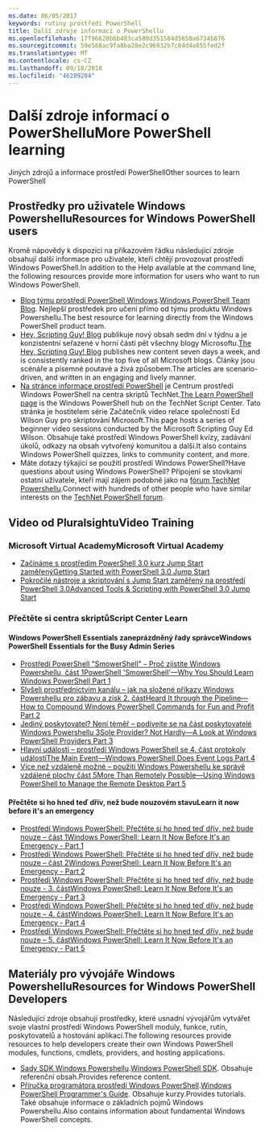 ```yaml
---
ms.date: 06/05/2017
keywords: rutiny prostředí PowerShell
title: Další zdroje informací o PowerShellu
ms.openlocfilehash: 17f96620bbb483ca580d351584d5650a6734b876
ms.sourcegitcommit: 59e568ac9fa8ba28e2c96932b7c84d4a855fed2f
ms.translationtype: MT
ms.contentlocale: cs-CZ
ms.lasthandoff: 09/18/2018
ms.locfileid: "46289204"
---
```

# <a name="more-powershell-learning"></a><span data-ttu-id="b94d0-103">Další zdroje informací o PowerShellu</span><span class="sxs-lookup"><span data-stu-id="b94d0-103">More PowerShell learning</span></span>

<span data-ttu-id="b94d0-104">Jiných zdrojů a informace prostředí PowerShell</span><span class="sxs-lookup"><span data-stu-id="b94d0-104">Other sources to learn PowerShell</span></span>

## <a name="resources-for-windows-powershell-users"></a><span data-ttu-id="b94d0-105">Prostředky pro uživatele Windows Powershellu</span><span class="sxs-lookup"><span data-stu-id="b94d0-105">Resources for Windows PowerShell users</span></span>

<span data-ttu-id="b94d0-106">Kromě nápovědy k dispozici na příkazovém řádku následující zdroje obsahují další informace pro uživatele, kteří chtějí provozovat prostředí Windows PowerShell.</span><span class="sxs-lookup"><span data-stu-id="b94d0-106">In addition to the Help available at the command line, the following resources provide more information for users who want to run Windows PowerShell.</span></span>

- <span data-ttu-id="b94d0-107">[Blog týmu prostředí PowerShell Windows](https://blogs.msdn.microsoft.com/powershell/).</span><span class="sxs-lookup"><span data-stu-id="b94d0-107">[Windows PowerShell Team Blog](https://blogs.msdn.microsoft.com/powershell/).</span></span> <span data-ttu-id="b94d0-108">Nejlepší prostředek pro učení přímo od týmu produktu Windows Powershellu.</span><span class="sxs-lookup"><span data-stu-id="b94d0-108">The best resource for learning directly from the Windows PowerShell product team.</span></span>
- <span data-ttu-id="b94d0-109">[Hey, Scripting Guy! Blog](https://blogs.technet.microsoft.com/heyscriptingguy/) publikuje nový obsah sedm dní v týdnu a je konzistentní seřazené v horní části pět všechny blogy Microsoftu.</span><span class="sxs-lookup"><span data-stu-id="b94d0-109">[The Hey, Scripting Guy! Blog](https://blogs.technet.microsoft.com/heyscriptingguy/) publishes new content seven days a week, and is consistently ranked in the top five of all Microsoft blogs.</span></span> <span data-ttu-id="b94d0-110">Články jsou scénáře a písemné poutavé a živá způsobem.</span><span class="sxs-lookup"><span data-stu-id="b94d0-110">The articles are scenario-driven, and written in an engaging and lively manner.</span></span>
- <span data-ttu-id="b94d0-111">[Na stránce informace prostředí PowerShell](https://blogs.technet.microsoft.com/heyscriptingguy/2015/01/04/weekend-scripter-the-best-ways-to-learn-powershell/) je Centrum prostředí Windows PowerShell na centra skriptů TechNet.</span><span class="sxs-lookup"><span data-stu-id="b94d0-111">[The Learn PowerShell page](https://blogs.technet.microsoft.com/heyscriptingguy/2015/01/04/weekend-scripter-the-best-ways-to-learn-powershell/) is the Windows PowerShell hub on the TechNet Script Center.</span></span> <span data-ttu-id="b94d0-112">Tato stránka je hostitelem série Začátečník video relace společností Ed Wilson Guy pro skriptování Microsoft.</span><span class="sxs-lookup"><span data-stu-id="b94d0-112">This page hosts a series of beginner video sessions conducted by the Microsoft Scripting Guy Ed Wilson.</span></span> <span data-ttu-id="b94d0-113">Obsahuje také prostředí Windows PowerShell kvízy, zadávání úkolů, odkazy na obsah vytvořený komunitou a další.</span><span class="sxs-lookup"><span data-stu-id="b94d0-113">It also contains Windows PowerShell quizzes, links to community content, and more.</span></span>
- <span data-ttu-id="b94d0-114">Máte dotazy týkající se použití prostředí Windows PowerShell?</span><span class="sxs-lookup"><span data-stu-id="b94d0-114">Have questions about using Windows PowerShell?</span></span> <span data-ttu-id="b94d0-115">Připojení se stovkami ostatní uživatele, kteří mají zájem podobně jako na [fórum TechNet Powershellu](https://social.technet.microsoft.com/Forums/home?forum=winserverpowershell).</span><span class="sxs-lookup"><span data-stu-id="b94d0-115">Connect with hundreds of other people who have similar interests on the [TechNet PowerShell forum](https://social.technet.microsoft.com/Forums/home?forum=winserverpowershell).</span></span>

## <a name="video-training"></a><span data-ttu-id="b94d0-116">Video od Pluralsightu</span><span class="sxs-lookup"><span data-stu-id="b94d0-116">Video Training</span></span>

### <a name="microsoft-virtual-academy"></a><span data-ttu-id="b94d0-117">Microsoft Virtual Academy</span><span class="sxs-lookup"><span data-stu-id="b94d0-117">Microsoft Virtual Academy</span></span>

- [<span data-ttu-id="b94d0-118">Začínáme s prostředím PowerShell 3.0 kurz Jump Start zaměřený</span><span class="sxs-lookup"><span data-stu-id="b94d0-118">Getting Started with PowerShell 3.0 Jump Start</span></span>](https://mva.microsoft.com/en-US/training-courses/getting-started-with-powershell-30-jump-start-8276)
- [<span data-ttu-id="b94d0-119">Pokročilé nástroje a skriptování s Jump Start zaměřený na prostředí PowerShell 3.0</span><span class="sxs-lookup"><span data-stu-id="b94d0-119">Advanced Tools & Scripting with PowerShell 3.0 Jump Start</span></span>](https://mva.microsoft.com/en-US/training-courses/advanced-tools-scripting-with-powershell-30-jump-start-8277)

### <a name="script-center-learn"></a><span data-ttu-id="b94d0-120">Přečtěte si centra skriptů</span><span class="sxs-lookup"><span data-stu-id="b94d0-120">Script Center Learn</span></span>

#### <a name="windows-powershell-essentials-for-the-busy-admin-series"></a><span data-ttu-id="b94d0-121">Windows PowerShell Essentials zaneprázdněný řady správce</span><span class="sxs-lookup"><span data-stu-id="b94d0-121">Windows PowerShell Essentials for the Busy Admin Series</span></span>

- [<span data-ttu-id="b94d0-122">Prostředí PowerShell "SmowerShell" – Proč zjistíte Windows Powershellu, část 1</span><span class="sxs-lookup"><span data-stu-id="b94d0-122">PowerShell 'SmowerShell'—Why You Should Learn Windows PowerShell Part 1</span></span>](http://dlbmodigital.microsoft.com/webcasts/wmv/23976_Dnl_L.wmv)
- [<span data-ttu-id="b94d0-123">Slyšeli prostřednictvím kanálu – jak na složené příkazy Windows Powershellu pro zábavu a zisk 2. část</span><span class="sxs-lookup"><span data-stu-id="b94d0-123">Heard It through the Pipeline—How to Compound Windows PowerShell Commands for Fun and Profit Part 2</span></span>](http://dlbmodigital.microsoft.com/webcasts/wmv/23977_Dnl_L.wmv)
- [<span data-ttu-id="b94d0-124">Jediný poskytovatel? Není téměř – podívejte se na část poskytovatelé Windows Powershellu 3</span><span class="sxs-lookup"><span data-stu-id="b94d0-124">Sole Provider? Not Hardly—A Look at Windows PowerShell Providers Part 3</span></span>](http://dlbmodigital.microsoft.com/webcasts/wmv/23978_Dnl_L.wmv)
- [<span data-ttu-id="b94d0-125">Hlavní události – prostředí Windows PowerShell se 4. část protokoly událostí</span><span class="sxs-lookup"><span data-stu-id="b94d0-125">The Main Event—Windows PowerShell Does Event Logs Part 4</span></span>](http://dlbmodigital.microsoft.com/webcasts/wmv/23979_Dnl_L.wmv)
- [<span data-ttu-id="b94d0-126">Více než vzdáleně možné – použití Windows Powershellu ke správě vzdálené plochy část 5</span><span class="sxs-lookup"><span data-stu-id="b94d0-126">More Than Remotely Possible—Using Windows PowerShell to Manage the Remote Desktop Part 5</span></span>](http://dlbmodigital.microsoft.com/webcasts/wmv/23980_Dnl_L.wmv)

#### <a name="learn-it-now-before-its-an-emergency"></a><span data-ttu-id="b94d0-127">Přečtěte si ho hned teď dřív, než bude nouzovém stavu</span><span class="sxs-lookup"><span data-stu-id="b94d0-127">Learn it now before it's an emergency</span></span>

- [<span data-ttu-id="b94d0-128">Prostředí Windows PowerShell: Přečtěte si ho hned teď dřív, než bude nouze – část 1</span><span class="sxs-lookup"><span data-stu-id="b94d0-128">Windows PowerShell: Learn It Now Before It's an Emergency - Part 1</span></span>](http://dlbmodigital.microsoft.com/webcasts/wmv/1032481530_Dnl_L.wmv)
- [<span data-ttu-id="b94d0-129">Prostředí Windows PowerShell: Přečtěte si ho hned teď dřív, než bude nouze – část 2</span><span class="sxs-lookup"><span data-stu-id="b94d0-129">Windows PowerShell: Learn It Now Before It's an Emergency - Part 2</span></span>](http://dlbmodigital.microsoft.com/webcasts/wmv/1032481542_Dnl_L.wmv)
- [<span data-ttu-id="b94d0-130">Prostředí Windows PowerShell: Přečtěte si ho hned teď dřív, než bude nouze - 3. část</span><span class="sxs-lookup"><span data-stu-id="b94d0-130">Windows PowerShell: Learn It Now Before It's an Emergency - Part 3</span></span>](http://dlbmodigital.microsoft.com/webcasts/wmv/1032481548_Dnl_L.wmv)
- [<span data-ttu-id="b94d0-131">Prostředí Windows PowerShell: Přečtěte si ho hned teď dřív, než bude nouze – 4. část</span><span class="sxs-lookup"><span data-stu-id="b94d0-131">Windows PowerShell: Learn It Now Before It's an Emergency - Part 4</span></span>](http://dlbmodigital.microsoft.com/webcasts/wmv/1032481552_Dnl_L.wmv)
- [<span data-ttu-id="b94d0-132">Prostředí Windows PowerShell: Přečtěte si ho hned teď dřív, než bude nouze – 5. část</span><span class="sxs-lookup"><span data-stu-id="b94d0-132">Windows PowerShell: Learn It Now Before It's an Emergency - Part 5</span></span>](http://dlbmodigital.microsoft.com/webcasts/wmv/1032481554_Dnl_L.wmv)

## <a name="resources-for-windows-powershell-developers"></a><span data-ttu-id="b94d0-133">Materiály pro vývojáře Windows Powershellu</span><span class="sxs-lookup"><span data-stu-id="b94d0-133">Resources for Windows PowerShell Developers</span></span>

<span data-ttu-id="b94d0-134">Následující zdroje obsahují prostředky, které usnadní vývojářům vytvářet svoje vlastní prostředí Windows PowerShell moduly, funkce, rutin, poskytovatelů a hostování aplikací.</span><span class="sxs-lookup"><span data-stu-id="b94d0-134">The following resources provide resources to help developers create their own Windows PowerShell modules, functions, cmdlets, providers, and hosting applications.</span></span>

- <span data-ttu-id="b94d0-135">[Sady SDK Windows Powershellu](http://go.microsoft.com/fwlink/p/?LinkID=89595).</span><span class="sxs-lookup"><span data-stu-id="b94d0-135">[Windows PowerShell SDK](http://go.microsoft.com/fwlink/p/?LinkID=89595).</span></span> <span data-ttu-id="b94d0-136">Obsahuje referenční obsah.</span><span class="sxs-lookup"><span data-stu-id="b94d0-136">Provides reference content.</span></span>
- <span data-ttu-id="b94d0-137">[Příručka programátora prostředí Windows PowerShell](http://go.microsoft.com/fwlink/p/?LinkID=89596).</span><span class="sxs-lookup"><span data-stu-id="b94d0-137">[Windows PowerShell Programmer's Guide](http://go.microsoft.com/fwlink/p/?LinkID=89596).</span></span> <span data-ttu-id="b94d0-138">Obsahuje kurzy.</span><span class="sxs-lookup"><span data-stu-id="b94d0-138">Provides tutorials.</span></span> <span data-ttu-id="b94d0-139">Také obsahuje informace o základních pojmů Windows Powershellu.</span><span class="sxs-lookup"><span data-stu-id="b94d0-139">Also contains information about fundamental Windows PowerShell concepts.</span></span>
